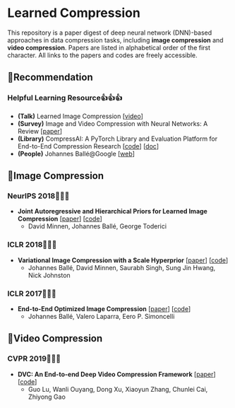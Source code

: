 # Learned Compression

This repository is a paper digest of deep neural network (DNN)-based approaches in data compression tasks, including **image compression** and **video compression**. Papers are listed in alphabetical order of the first character. All links to the papers and codes are freely accessible.



## :star2:Recommendation

### Helpful Learning Resource:thumbsup::thumbsup::thumbsup:

- **(Talk)** Learned Image Compression [[video](https://www.youtube.com/watch?v=x_q7cZviXkY)]
- **(Survey)** Image and Video Compression with Neural Networks: A Review [[paper](https://arxiv.org/abs/1904.03567)]
- **(Library)** CompressAI: A PyTorch Library and Evaluation Platform for End-to-End Compression Research [[code](https://github.com/InterDigitalInc/CompressAI)] [[doc](https://interdigitalinc.github.io/CompressAI/)]
- **(People)** Johannes Ballé@Google [[web](https://balle.io/)]



## :bookmark:Image Compression

### NeurIPS 2018:tada::tada::tada:

- **Joint Autoregressive and Hierarchical Priors for Learned Image Compression** [[paper](https://arxiv.org/abs/1809.02736)] [[code](https://github.com/InterDigitalInc/CompressAI)]
  - David Minnen, Johannes Ballé, George Toderici

### ICLR 2018:tada::tada::tada:

- **Variational Image Compression with a Scale Hyperprior** [[paper](https://arxiv.org/abs/1802.01436)] [[code](https://github.com/InterDigitalInc/CompressAI)]
  - Johannes Ballé, David Minnen, Saurabh Singh, Sung Jin Hwang, Nick Johnston

### ICLR 2017:tada::tada::tada:

- **End-to-End Optimized Image Compression** [[paper](https://arxiv.org/abs/1611.01704)] [[code](https://github.com/tensorflow/compression)]
  - Johannes Ballé, Valero Laparra, Eero P. Simoncelli



## :bookmark:Video Compression

### CVPR 2019:tada::tada::tada:

- **DVC: An End-to-end Deep Video Compression Framework** [[paper](https://arxiv.org/abs/1812.00101)] [[code](https://github.com/GuoLusjtu/DVC)]
  - Guo Lu, Wanli Ouyang, Dong Xu, Xiaoyun Zhang, Chunlei Cai, Zhiyong Gao